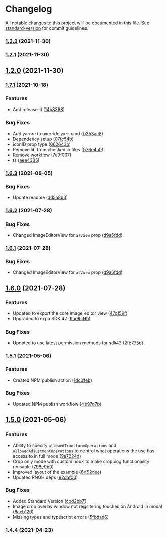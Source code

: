 # Changelog

All notable changes to this project will be documented in this file. See [standard-version](https://github.com/conventional-changelog/standard-version) for commit guidelines.

### [1.2.2](https://github.com/ko-platform/ko-image-editor/compare/v1.2.1...v1.2.2) (2021-11-30)

### [1.2.1](https://github.com/ko-platform/ko-image-editor/compare/v1.2.0...v1.2.1) (2021-11-30)

## [1.2.0](https://github.com/ko-platform/ko-image-editor/compare/v1.1.0...v1.2.0) (2021-11-30)

### [1.7.1](https://github.com/thomas-coldwell/expo-image-editor/compare/v1.7.0...v1.7.1) (2021-10-18)


### Features

* Add release-it ([14b8398](https://github.com/thomas-coldwell/expo-image-editor/commit/14b839857c1af155939b1f4719afa943119ad47f))


### Bug Fixes

* Add yarnrc to override `yarn` cmd ([b353ac8](https://github.com/thomas-coldwell/expo-image-editor/commit/b353ac8fab8ddd37f76d914ccba72d44eeed5fc8))
* Dependency setup ([07fc54b](https://github.com/thomas-coldwell/expo-image-editor/commit/07fc54b150f34b07a1d7699ab0ca5513087ecf70))
* iconID prop type ([062643b](https://github.com/thomas-coldwell/expo-image-editor/commit/062643bb72fbabed555d3c3933f5681a03a50296))
* Remove lib from checked in files ([576e4a0](https://github.com/thomas-coldwell/expo-image-editor/commit/576e4a097577a28535b9acaa3fd13e5b7cac66a4))
* Remove workflow ([7e9f067](https://github.com/thomas-coldwell/expo-image-editor/commit/7e9f0675f6316f47b34f1dd1528b897c7520858c))
* ts ([aee4335](https://github.com/thomas-coldwell/expo-image-editor/commit/aee4335c2e100ca3e9b6f1a05c45e45422c6fbf6))

### [1.6.3](https://github.com/thomas-coldwell/expo-image-editor/compare/v1.6.2...v1.6.3) (2021-08-05)


### Bug Fixes

* Update readme ([dd5a8b3](https://github.com/thomas-coldwell/expo-image-editor/commit/dd5a8b3388c1dfbaf7b904f42e8701a871ecd997))

### [1.6.2](https://github.com/thomas-coldwell/expo-image-editor/compare/v1.6.0...v1.6.2) (2021-07-28)


### Bug Fixes

* Changed ImageEditorView for `asView` prop ([d9a6fdd](https://github.com/thomas-coldwell/expo-image-editor/commit/d9a6fdd600f1cadc98baf4f29d2a56a84d8f15ed))

### [1.6.1](https://github.com/thomas-coldwell/expo-image-editor/compare/v1.6.0...v1.6.1) (2021-07-28)


### Bug Fixes

* Changed ImageEditorView for `asView` prop ([d9a6fdd](https://github.com/thomas-coldwell/expo-image-editor/commit/d9a6fdd600f1cadc98baf4f29d2a56a84d8f15ed))

## [1.6.0](https://github.com/thomas-coldwell/expo-image-editor/compare/v1.5.1...v1.6.0) (2021-07-28)


### Features

* Updated to export the core image editor view ([47c159f](https://github.com/thomas-coldwell/expo-image-editor/commit/47c159fa973da0e4fddbe470b3c911ccd3d59fb8))
* Upgraded to expo SDK 42 ([9ad9c9b](https://github.com/thomas-coldwell/expo-image-editor/commit/9ad9c9b6c0112134cc253b85752e4b9c77134820))


### Bug Fixes

* Updated to use latest permission methods for sdk42 ([2fb775d](https://github.com/thomas-coldwell/expo-image-editor/commit/2fb775dc0ae241c104c8387d6f156ca2ccf482b1))

### [1.5.1](https://github.com/thomas-coldwell/expo-image-editor/compare/v1.5.0...v1.5.1) (2021-05-06)


### Features

* Created NPM publish action ([1dc0feb](https://github.com/thomas-coldwell/expo-image-editor/commit/1dc0febdd4a66d09eef17b2c605a8756d4e3db96))


### Bug Fixes

* Updated NPM publish workflow ([4e97d7b](https://github.com/thomas-coldwell/expo-image-editor/commit/4e97d7b426f7232776798ea2259179396f813eae))

## [1.5.0](https://github.com/thomas-coldwell/expo-image-editor/compare/v1.4.4...v1.5.0) (2021-05-06)


### Features

* Ability to specify `allowedTransformOperations` and `allowedAdjustmentOperations` to control what operations the use has access to in full mode ([9a7224d](https://github.com/thomas-coldwell/expo-image-editor/commit/9a7224d4df3b67fb485532f2cef6212f933e5ad5))
* Crop only mode with custom hook to make cropping functionaility reusable ([798e9b0](https://github.com/thomas-coldwell/expo-image-editor/commit/798e9b02d9ccfce4af216233a5a0db6d26529b10))
* Improved layout of the example ([6d52dee](https://github.com/thomas-coldwell/expo-image-editor/commit/6d52dee99eb4de2e5c922e3aed2b76bd5501b703))
* Updated RNGH deps ([e2daf03](https://github.com/thomas-coldwell/expo-image-editor/commit/e2daf031975bacac51dd7bef4f640e90557123db))


### Bug Fixes

* Added Standard Version ([cbd2bb7](https://github.com/thomas-coldwell/expo-image-editor/commit/cbd2bb7d0bfdc797946f0230545110de3f078afd))
* Image crop overlay window not regsitering touches on Android in modal ([6aeb120](https://github.com/thomas-coldwell/expo-image-editor/commit/6aeb1201923ad00116e3672f8834d6042a4d66be))
* Missing types and typescript errors ([5fbdad6](https://github.com/thomas-coldwell/expo-image-editor/commit/5fbdad6948460e2ddfa988ca73cfa93d77d8d1bf))

### 1.4.4 (2021-04-23)
